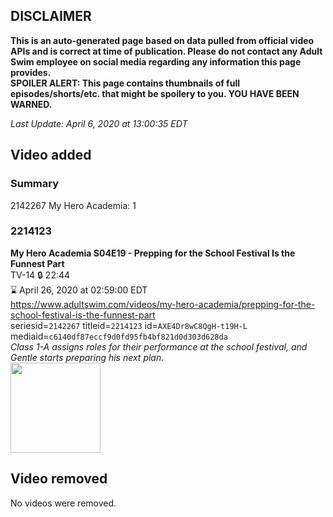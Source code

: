 ## DISCLAIMER
**This is an auto-generated page based on data pulled from official video APIs and is correct at time of publication. Please do not contact any Adult Swim employee on social media regarding any information this page provides.**  
**SPOILER ALERT: This page contains thumbnails of full episodes/shorts/etc. that might be spoilery to you. YOU HAVE BEEN WARNED.**  

_Last Update: April 6, 2020 at 13:00:35 EDT_
## Video added
### Summary
2142267 My Hero Academia: 1  
### 2214123
**My Hero Academia S04E19 - Prepping for the School Festival Is the Funnest Part**  
TV-14 🔒 22:44  
⌛ April 26, 2020 at 02:59:00 EDT  
https://www.adultswim.com/videos/my-hero-academia/prepping-for-the-school-festival-is-the-funnest-part  
seriesid=`2142267` titleid=`2214123` id=`AXE4Dr8wC8QgH-t19H-L` mediaid=`c6140df87eccf9d0fd95fb4bf821d0d303d628da`  
_Class 1-A assigns roles for their performance at the school festival, and Gentle starts preparing his next plan._  
<a href="https://media.cdn.adultswim.com/uploads/20200401/thumbnails/2_20411923364-myheroacademia_082.jpg"><img src="https://media.cdn.adultswim.com/uploads/20200401/thumbnails/2_20411923364-myheroacademia_082.jpg" height="144px" /></a>
## Video removed
No videos were removed.  
